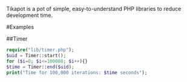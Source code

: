 Tikapot is a pot of simple, easy-to-understand PHP libraries to reduce development time.


#Examples

##Timer
```php
require("lib/timer.php");
$uid = Timer::start();
for ($i=0; $i<=100000; $i++){}
$time = Timer::end($uid);
print("Time for 100,000 iterations: $time seconds");
```
